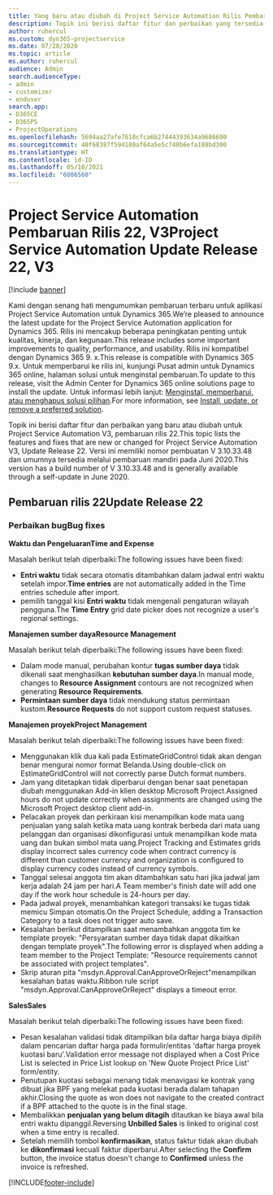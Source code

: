 ```yaml
---
title: Yang baru atau diubah di Project Service Automation Rilis Pembaruan 22, V3
description: Topik ini berisi daftar fitur dan perbaikan yang tersedia di Project Service Automation V3, pembaruan rilis 22, V3.
author: ruhercul
ms.custom: dyn365-projectservice
ms.date: 07/28/2020
ms.topic: article
ms.author: ruhercul
audience: Admin
search.audienceType:
- admin
- customizer
- enduser
search.app:
- D365CE
- D365PS
- ProjectOperations
ms.openlocfilehash: 5694aa27afe7618cfca6b27444393634a9686600
ms.sourcegitcommit: 40f68387f594180af64a5e5c748b6efa188bd300
ms.translationtype: HT
ms.contentlocale: id-ID
ms.lasthandoff: 05/10/2021
ms.locfileid: "6006560"
---
```

# <a name="project-service-automation-update-release-22-v3"></a><span data-ttu-id="ed6ca-103">Project Service Automation Pembaruan Rilis 22, V3</span><span class="sxs-lookup"><span data-stu-id="ed6ca-103">Project Service Automation Update Release 22, V3</span></span>

[!include [banner](../includes/psa-now-project-operations.md)]

<span data-ttu-id="ed6ca-104">Kami dengan senang hati mengumumkan pembaruan terbaru untuk aplikasi Project Service Automation untuk Dynamics 365.</span><span class="sxs-lookup"><span data-stu-id="ed6ca-104">We’re pleased to announce the latest update for the Project Service Automation application for Dynamics 365.</span></span> <span data-ttu-id="ed6ca-105">Rilis ini mencakup beberapa peningkatan penting untuk kualitas, kinerja, dan kegunaan.</span><span class="sxs-lookup"><span data-stu-id="ed6ca-105">This release includes some important improvements to quality, performance, and usability.</span></span> <span data-ttu-id="ed6ca-106">Rilis ini kompatibel dengan Dynamics 365 9. x.</span><span class="sxs-lookup"><span data-stu-id="ed6ca-106">This release is compatible with Dynamics 365 9.x.</span></span> <span data-ttu-id="ed6ca-107">Untuk memperbarui ke rilis ini, kunjungi Pusat admin untuk Dynamics 365 online, halaman solusi untuk menginstal pembaruan.</span><span class="sxs-lookup"><span data-stu-id="ed6ca-107">To update to this release, visit the Admin Center for Dynamics 365 online solutions page to install the update.</span></span> <span data-ttu-id="ed6ca-108">Untuk informasi lebih lanjut: [Menginstal, memperbarui, atau menghapus solusi pilihan](/power-platform/admin/install-remove-preferred-solution).</span><span class="sxs-lookup"><span data-stu-id="ed6ca-108">For more information, see [Install, update, or remove a preferred solution](/power-platform/admin/install-remove-preferred-solution).</span></span>

<span data-ttu-id="ed6ca-109">Topik ini berisi daftar fitur dan perbaikan yang baru atau diubah untuk Project Service Automation V3, pembaruan rilis 22.</span><span class="sxs-lookup"><span data-stu-id="ed6ca-109">This topic lists the features and fixes that are new or changed for Project Service Automation V3, Update Release 22.</span></span> <span data-ttu-id="ed6ca-110">Versi ini memiliki nomor pembuatan V 3.10.33.48 dan umumnya tersedia melalui pembaruan mandiri pada Juni 2020.</span><span class="sxs-lookup"><span data-stu-id="ed6ca-110">This version has a build number of V 3.10.33.48 and is generally available through a self-update in June 2020.</span></span>

## <a name="update-release-22"></a><span data-ttu-id="ed6ca-111">Pembaruan rilis 22</span><span class="sxs-lookup"><span data-stu-id="ed6ca-111">Update Release 22</span></span>

### <a name="bug-fixes"></a><span data-ttu-id="ed6ca-112">Perbaikan bug</span><span class="sxs-lookup"><span data-stu-id="ed6ca-112">Bug fixes</span></span>



<span data-ttu-id="ed6ca-113">**Waktu dan Pengeluaran**</span><span class="sxs-lookup"><span data-stu-id="ed6ca-113">**Time and Expense**</span></span>

<span data-ttu-id="ed6ca-114">Masalah berikut telah diperbaiki:</span><span class="sxs-lookup"><span data-stu-id="ed6ca-114">The following issues have been fixed:</span></span>

- <span data-ttu-id="ed6ca-115">**Entri waktu** tidak secara otomatis ditambahkan dalam jadwal entri waktu setelah impor.</span><span class="sxs-lookup"><span data-stu-id="ed6ca-115">**Time entries** are not automatically added in the Time entries schedule after import.</span></span>
- <span data-ttu-id="ed6ca-116">pemilih tanggal kisi **Entri waktu** tidak mengenali pengaturan wilayah pengguna.</span><span class="sxs-lookup"><span data-stu-id="ed6ca-116">The **Time Entry** grid date picker does not recognize a user's regional settings.</span></span>

<span data-ttu-id="ed6ca-117">**Manajemen sumber daya**</span><span class="sxs-lookup"><span data-stu-id="ed6ca-117">**Resource Management**</span></span>

<span data-ttu-id="ed6ca-118">Masalah berikut telah diperbaiki:</span><span class="sxs-lookup"><span data-stu-id="ed6ca-118">The following issues have been fixed:</span></span>

- <span data-ttu-id="ed6ca-119">Dalam mode manual, perubahan kontur **tugas sumber daya** tidak dikenali saat menghasilkan **kebutuhan sumber daya**.</span><span class="sxs-lookup"><span data-stu-id="ed6ca-119">In manual mode, changes to **Resource Assignment** contours are not recognized when generating **Resource Requirements**.</span></span>
- <span data-ttu-id="ed6ca-120">**Permintaan sumber daya** tidak mendukung status permintaan kustom.</span><span class="sxs-lookup"><span data-stu-id="ed6ca-120">**Resource Requests** do not support custom request statuses.</span></span>

<span data-ttu-id="ed6ca-121">**Manajemen proyek**</span><span class="sxs-lookup"><span data-stu-id="ed6ca-121">**Project Management**</span></span>

<span data-ttu-id="ed6ca-122">Masalah berikut telah diperbaiki:</span><span class="sxs-lookup"><span data-stu-id="ed6ca-122">The following issues have been fixed:</span></span>

- <span data-ttu-id="ed6ca-123">Menggunakan klik dua kali pada EstimateGridControl tidak akan dengan benar mengurai nomor format Belanda.</span><span class="sxs-lookup"><span data-stu-id="ed6ca-123">Using double-click on EstimateGridControl will not correctly parse Dutch format numbers.</span></span>
- <span data-ttu-id="ed6ca-124">Jam yang ditetapkan tidak diperbarui dengan benar saat penetapan diubah menggunakan Add-in klien desktop Microsoft Project.</span><span class="sxs-lookup"><span data-stu-id="ed6ca-124">Assigned hours do not update correctly when assignments are changed using the Microsoft Project desktop client add-in.</span></span>
- <span data-ttu-id="ed6ca-125">Pelacakan proyek dan perkiraan kisi menampilkan kode mata uang penjualan yang salah ketika mata uang kontrak berbeda dari mata uang pelanggan dan organisasi dikonfigurasi untuk menampilkan kode mata uang dan bukan simbol mata uang.</span><span class="sxs-lookup"><span data-stu-id="ed6ca-125">Project Tracking and Estimates grids display incorrect sales currency code when contract currency is different than customer currency and organization is configured to display currency codes instead of currency symbols.</span></span>
- <span data-ttu-id="ed6ca-126">Tanggal selesai anggota tim akan ditambahkan satu hari jika jadwal jam kerja adalah 24 jam per hari.</span><span class="sxs-lookup"><span data-stu-id="ed6ca-126">A Team member's finish date will add one day if the work hour schedule is 24-hours per day.</span></span>
- <span data-ttu-id="ed6ca-127">Pada jadwal proyek, menambahkan kategori transaksi ke tugas tidak memicu Simpan otomatis.</span><span class="sxs-lookup"><span data-stu-id="ed6ca-127">On the Project Schedule, adding a Transaction Category to a task does not trigger auto save.</span></span>
- <span data-ttu-id="ed6ca-128">Kesalahan berikut ditampilkan saat menambahkan anggota tim ke template proyek: "Persyaratan sumber daya tidak dapat dikaitkan dengan template proyek".</span><span class="sxs-lookup"><span data-stu-id="ed6ca-128">The following error is displayed when adding a team member to the Project Template: "Resource requirements cannot be associated with project templates".</span></span> 
- <span data-ttu-id="ed6ca-129">Skrip aturan pita "msdyn.Approval.CanApproveOrReject"menampilkan kesalahan batas waktu.</span><span class="sxs-lookup"><span data-stu-id="ed6ca-129">Ribbon rule script "msdyn.Approval.CanApproveOrReject" displays a timeout error.</span></span>

<span data-ttu-id="ed6ca-130">**Sales**</span><span class="sxs-lookup"><span data-stu-id="ed6ca-130">**Sales**</span></span>

<span data-ttu-id="ed6ca-131">Masalah berikut telah diperbaiki:</span><span class="sxs-lookup"><span data-stu-id="ed6ca-131">The following issues have been fixed:</span></span>

- <span data-ttu-id="ed6ca-132">Pesan kesalahan validasi tidak ditampilkan bila daftar harga biaya dipilih dalam pencarian daftar harga pada formulir/entitas 'daftar harga proyek kuotasi baru'.</span><span class="sxs-lookup"><span data-stu-id="ed6ca-132">Validation error message not displayed when a Cost Price List is selected in Price List lookup on 'New Quote Project Price List' form/entity.</span></span>
- <span data-ttu-id="ed6ca-133">Penutupan kuotasi sebagai menang tidak menavigasi ke kontrak yang dibuat jika BPF yang melekat pada kuotasi berada dalam tahapan akhir.</span><span class="sxs-lookup"><span data-stu-id="ed6ca-133">Closing the quote as won does not navigate to the created contract if a BPF attached to the quote is in the final stage.</span></span>
- <span data-ttu-id="ed6ca-134">Membalikkan **penjualan yang belum ditagih** ditautkan ke biaya awal bila entri waktu dipanggil.</span><span class="sxs-lookup"><span data-stu-id="ed6ca-134">Reversing **Unbilled Sales** is linked to original cost when a time entry is recalled.</span></span>
- <span data-ttu-id="ed6ca-135">Setelah memilih tombol **konfirmasikan**, status faktur tidak akan diubah ke **dikonfirmasi** kecuali faktur diperbarui.</span><span class="sxs-lookup"><span data-stu-id="ed6ca-135">After selecting the **Confirm** button, the invoice status doesn't change to **Confirmed** unless the invoice is refreshed.</span></span>


[!INCLUDE[footer-include](../includes/footer-banner.md)]